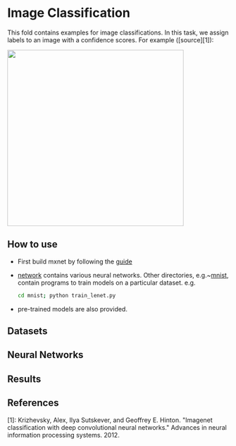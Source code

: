 # Image Classification

This fold contains examples for image classifications. In this task, we assign
labels to an image with a confidence scores. For example ([source][1]):

<img src=https://raw.githubusercontent.com/dmlc/web-data/master/mxnet/image/image-classification.png
width=400/>

## How to use

- First build mxnet by following the [guide](http://mxnet.readthedocs.org/en/latest/build.html)
- [network](network/) contains various neural networks. Other directories,
  e.g.~[mnist](mnist/), contain programs to train models on a particular
  dataset. e.g.

  ```bash
  cd mnist; python train_lenet.py
  ```

- pre-trained models are also provided.


## Datasets



## Neural Networks


## Results

## References

[1]: Krizhevsky, Alex, Ilya Sutskever, and Geoffrey E. Hinton. "Imagenet classification with deep convolutional neural networks." Advances in neural information processing systems. 2012.
